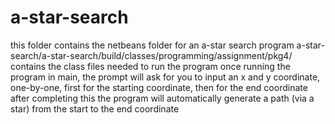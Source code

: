 # a-star-search
this folder contains the netbeans folder for an a-star search program 
a-star-search/a-star-search/build/classes/programming/assignment/pkg4/ contains the class files needed to run the program
once running the program in main, the prompt will ask for you to input an x and y coordinate, one-by-one, first for the starting coordinate, then for the end coordinate
after completing this the program will automatically generate a path (via a star) from the start to the end coordinate
